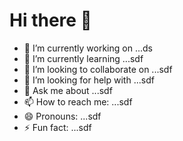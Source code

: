 # Hi there 👋

- 🔭 I’m currently working on ...ds
- 🌱 I’m currently learning ...sdf
- 👯 I’m looking to collaborate on ...sdf
- 🤔 I’m looking for help with ...sdf
- 💬 Ask me about ...sdf
- 📫 How to reach me: ...sdf
- 😄 Pronouns: ...sdf
- ⚡ Fun fact: ...sdf

